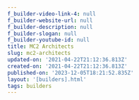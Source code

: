 ```yaml
---
f_builder-video-link-4: null
f_builder-website-url: null
f_builder-description: null
f_builder-slogan: null
f_builder-youtube-id: null
title: MC2 Architects
slug: mc2-architects
updated-on: '2021-04-22T21:12:36.813Z'
created-on: '2021-04-22T21:12:36.813Z'
published-on: '2023-12-05T18:21:52.835Z'
layout: '[builders].html'
tags: builders
---
```



